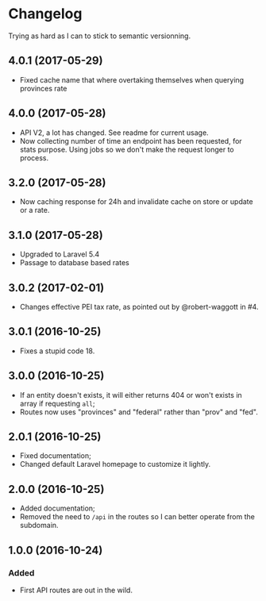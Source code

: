 # Changelog

Trying as hard as I can to stick to semantic versionning.

## 4.0.1 (2017-05-29)
- Fixed cache name that where overtaking themselves when querying provinces rate

## 4.0.0 (2017-05-28)
- API V2, a lot has changed. See readme for current usage.
- Now collecting number of time an endpoint has been requested, for stats purpose. Using jobs so we don't make the request longer to process.

## 3.2.0 (2017-05-28)
- Now caching response for 24h and invalidate cache on store or update or a rate.

## 3.1.0 (2017-05-28)
- Upgraded to Laravel 5.4
- Passage to database based rates

## 3.0.2 (2017-02-01)
- Changes effective PEI tax rate, as pointed out by @robert-waggott in #4.

## 3.0.1 (2016-10-25)
- Fixes a stupid code 18.

## 3.0.0 (2016-10-25)
- If an entity doesn't exists, it will either returns 404 or won't exists in array if requesting `all`;
- Routes now uses "provinces" and "federal" rather than "prov" and "fed".

## 2.0.1 (2016-10-25)
- Fixed documentation;
- Changed default Laravel homepage to customize it lightly.

## 2.0.0 (2016-10-25)
- Added documentation;
- Removed the need to `/api` in the routes so I can better operate from the subdomain.

## 1.0.0 (2016-10-24)
### Added
- First API routes are out in the wild.
